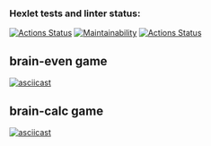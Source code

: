 ### Hexlet tests and linter status:

[![Actions Status](https://github.com/alistkov/python-project-lvl1/workflows/hexlet-check/badge.svg)](https://github.com/alistkov/python-project-lvl1/actions)
[![Maintainability](https://api.codeclimate.com/v1/badges/e070ef39db9da39c5a36/maintainability)](https://codeclimate.com/github/alistkov/python-project-lvl1/maintainability)
[![Actions Status](https://github.com/alistkov/python-project-lvl1/workflows/lint-check/badge.svg)](https://github.com/alistkov/python-project-lvl1/actions)

## brain-even game

[![asciicast](https://asciinema.org/a/478180.svg)](https://asciinema.org/a/478180)

## brain-calc game

[![asciicast](https://asciinema.org/a/RpSeL1eaji4iiuGwFfYdtM2oE.svg)](https://asciinema.org/a/RpSeL1eaji4iiuGwFfYdtM2oE)
